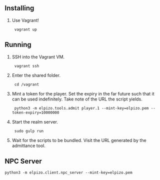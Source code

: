 ## Installing

1. Use Vagrant!

        vagrant up

## Running

1. SSH into the Vagrant VM.

        vagrant ssh

2. Enter the shared folder.

        cd /vagrant

3. Mint a token for the player. Set the expiry in the far future such that it
   can be used indefinitely. Take note of the URL the script yields.

        python3 -m elpizo.tools.admit player.1 --mint-key=elpizo.pem --token-expiry=10000000

4. Start the realm server.

        sudo gulp run

5. Wait for the scripts to be bundled. Visit the URL generated by the admittance
   tool.

## NPC Server

    python3 -m elpizo.client.npc_server --mint-key=elpizo.pem
